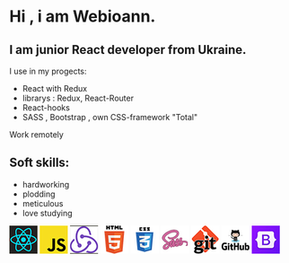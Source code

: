# Hi , i am Webioann.
## I am junior React developer from Ukraine.<br/>
I use in my progects:
* React with Redux
* librarys :  Redux, React-Router
* React-hooks
* SASS , Bootstrap , own CSS-framework "Total"

Work remotely
## Soft skills:
* hardworking
* plodding
* meticulous
* love studying<br>

![react](/assets/react.jpg)
![js](/assets/js.jpg)
![redux](/assets/redux.jpg)
![html](/assets/html.jpg)
![css](/assets/css.jpg)
![sass](/assets/sass.jpg)
![git](/assets/git.jpg)
![github](/assets/github.jpg)
![bootstrap](/assets/bootstrap.jpg)
<br>





